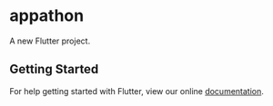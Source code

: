 # appathon

A new Flutter project.

## Getting Started

For help getting started with Flutter, view our online
[documentation](https://flutter.io/).
